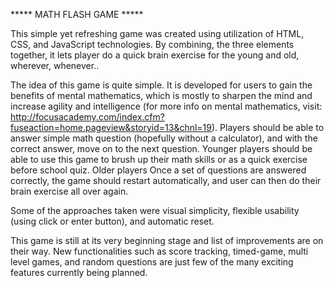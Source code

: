 ***** MATH FLASH GAME *****

This simple yet refreshing game was created using utilization of HTML, CSS, and JavaScript technologies. By combining, the three elements together, it lets player do a quick brain exercise for the young and old, wherever, whenever..

The idea of this game is quite simple. It is developed for users to gain the benefits of mental mathematics, which is mostly to sharpen the mind and increase agility and intelligence (for more info on mental mathematics, visit: http://focusacademy.com/index.cfm?fuseaction=home.pageview&storyid=13&chnl=19).
Players should be able to answer simple math question (hopefully without a calculator), and with the correct answer, move on to the next question.
Younger players should be able to use this game to brush up their math skills or as a quick exercise before school quiz.
Older players
Once a set of questions are answered correctly, the game should restart automatically, and user can then do their brain exercise all over again.


Some of the approaches taken were visual simplicity, flexible usability (using click or enter button), and automatic reset.

This game is still at its very beginning stage and list of improvements are on their way.  New functionalities such as score tracking, timed-game, multi level games, and random questions are just few of the many exciting features currently being planned.

